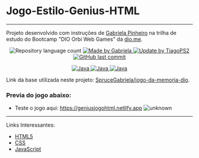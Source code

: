 # Jogo-Estilo-Genius-HTML
---

Projeto desenvolvido com instruções de [Gabriela Pinheiro] na trilha de estudo do Bootcamp "DIO Orbi Web Games" da [dio.me].

<p align="center">
	<img alt="Repository language count" src="https://img.shields.io/github/languages/count/TiagoPS2/Jogo-Estilo-Genius-HTML">
	<a href="https://www.linkedin.com/in/gabrielapinheiro129/">
		<img alt="Made by Gabriela" src="https://img.shields.io/badge/made%20by-Gabriela-blue">
	</a>
	<a href="https://www.linkedin.com/in/tiagops2/">
		<img alt="Update by TiagoPS2" src="https://img.shields.io/badge/update%20by-TiagoPS2-green">
	</a>
	<a href="https://github.com/TiagoPS2/Jogo-Estilo-Genius-HTML/commits/main">
		<img alt="GitHub last commit" src="https://img.shields.io/github/last-commit/TiagoPS2/Jogo-Estilo-Genius-HTML?color=blue">
	</a>
</p>

<p align="center">
  <a href="https://developer.mozilla.org/pt-BR/docs/Web/JavaScript/Guide/Introduction">
	  <img alt="Java" src="https://img.shields.io/static/v1?color=yellow&label=Dev&message=JavaScript&style=for-the-badge&logo=Javascript">
	</a>
  <a href="https://www.w3schools.com/html/">
	  <img alt="Java" src="https://img.shields.io/static/v1?color=red&label=Dev&message=HTML5&style=for-the-badge&logo=HTML5">
	</a>
  <a href="https://www.w3schools.com/css/">
	  <img alt="Java" src="https://img.shields.io/static/v1?color=blue&label=Dev&message=CSS&style=for-the-badge&logo=CSS3">
	</a>
</p>

Link da base utilizada neste projeto: [SpruceGabriela/jogo-da-memoria-dio].

### Previa do jogo abaixo:
 - Teste o jogo aqui: https://geniusjogohtml.netlify.app
![unknown](https://user-images.githubusercontent.com/102334852/165835162-51504bf0-3adc-46b9-9a18-812061c08fcd.png)

---

Links Interessantes:
* [HTML5]
* [CSS]
* [JavaScript]


[dio.me]: https://dio.me/
[Gabriela Pinheiro]: https://www.linkedin.com/in/gabrielapinheiro129/
[SpruceGabriela/jogo-da-memoria-dio]: https://github.com/SpruceGabriela/jogo-da-memoria-dio
[HTML5]: https://www.w3schools.com/html/
[CSS]: https://www.w3schools.com/css/
[JavaScript]: https://developer.mozilla.org/pt-BR/docs/Web/JavaScript/Guide/Introduction
